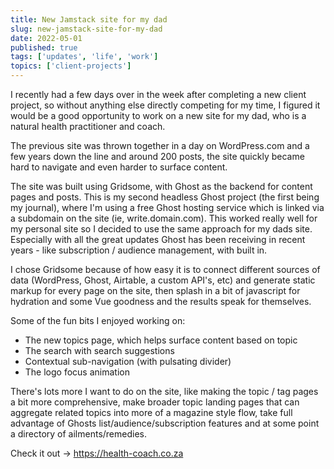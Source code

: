 ```yaml
---
title: New Jamstack site for my dad
slug: new-jamstack-site-for-my-dad
date: 2022-05-01
published: true
tags: ['updates', 'life', 'work']
topics: ['client-projects'] 
---
```


I recently had a few days over in the week after completing a new client project, so without anything else directly competing for my time, I figured it would be a good opportunity to work on a new site for my dad, who is a natural health practitioner and coach.
<!--more-->
The previous site was thrown together in a day on WordPress.com and a few years down the line and around 200 posts, the site quickly became hard to navigate and even harder to surface content.

The site was built using Gridsome, with Ghost as the backend for content pages and posts. This is my second headless Ghost project (the first being my journal), where I'm using a free Ghost hosting service which is linked via a subdomain on the site (ie, write.domain.com). This worked really well for my personal site so I decided to use the same approach for my dads site. Especially with all the great updates Ghost has been receiving in recent years - like subscription / audience management, with built in.

I chose Gridsome because of how easy it is to connect different sources of data (WordPress, Ghost, Airtable, a custom API's, etc) and generate static markup for every page on the site, then splash in a bit of javascript for hydration and some Vue goodness and the results speak for themselves.

Some of the fun bits I enjoyed working on:

- The new topics page, which helps surface content based on topic
- The search with search suggestions
- Contextual sub-navigation (with pulsating divider)
- The logo focus animation

There's lots more I want to do on the site, like making the topic / tag pages a bit more comprehensive, make broader topic landing pages that can aggregate related topics into more of a magazine style flow, take full advantage of Ghosts list/audience/subscription features and at some point a directory of ailments/remedies.

Check it out -> https://health-coach.co.za